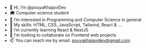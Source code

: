 - 👋 Hi, I’m @pouyaKhajaviDev
- 🎓 Computer science student
- 👀 I’m interested in Programming and Computer Science in general
- 📖 My skills: HTML, CSS, JavaScript, Tailwind, React & ...
- 🌱 I’m currently learning React & NextJS
- 💞️ I’m looking to collaborate on Frontend web projects
- 📫 You can reach me by email: pouyakhajavidev@gmail.com
  

